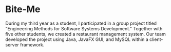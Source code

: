 # Bite-Me
During my third year as a student, I participated in a group project titled "Engineering Methods for Software Systems Development."
Together with five other students, we created a restaurant management system. Our team developed the project using Java, JavaFX GUI, and MySQL within a client-server framework.
